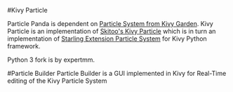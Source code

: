 #Kivy Particle

Particle Panda is dependent on [Particle System from Kivy Garden](https://github.com/kivy-garden/garden.particlesystem). Kivy Particle is an implementation of [Skitoo's Kivy Particle](https://github.com/skitoo/kivy-particle) which is in turn an implementation of [Starling Extension Particle System](https://github.com/PrimaryFeather/Starling-Extension-Particle-System) for Kivy Python framework.

Python 3 fork is by expertmm.

#Particle Builder
Particle Builder is a GUI implemented in Kivy for Real-Time editing of the Kivy Particle System

<Work in Progress>
